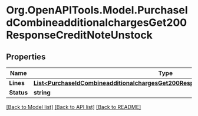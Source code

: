 # Org.OpenAPITools.Model.PurchaseIdCombineadditionalchargesGet200ResponseCreditNoteUnstock

## Properties

Name | Type | Description | Notes
------------ | ------------- | ------------- | -------------
**Lines** | [**List&lt;PurchaseIdCombineadditionalchargesGet200ResponseCreditNoteUnstockLinesInner&gt;**](PurchaseIdCombineadditionalchargesGet200ResponseCreditNoteUnstockLinesInner.md) |  | [optional] 
**Status** | **string** |  | [optional] 

[[Back to Model list]](../README.md#documentation-for-models) [[Back to API list]](../README.md#documentation-for-api-endpoints) [[Back to README]](../README.md)

